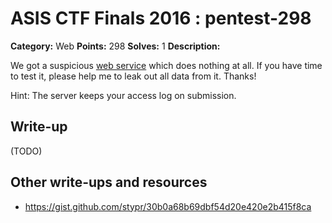# ASIS CTF Finals 2016 : pentest-298

**Category:** Web
**Points:** 298
**Solves:** 1
**Description:**

We got a suspicious [web service](http://ca12379f1163ff045b3ac80842d15bdb.gdn/index.php) which does nothing at all. If you have time to test it, please help me to leak out all data from it. Thanks!

Hint: The server keeps your access log on submission.

## Write-up

(TODO)

## Other write-ups and resources

* https://gist.github.com/stypr/30b0a68b69dbf54d20e420e2b415f8ca
